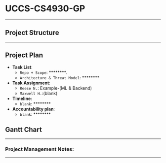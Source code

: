 # UCCS-CS4930-GP

********************

## Project Structure

*********************


## Project Plan

- **Task List**:
  - `Repo + Scope`: ********.
  - `Architecture & Threat Model`: ********
- **Task Assignment**:
  - `Reese N.`: Example-(ML & Backend)
  - `Maxwell H.`:(blank)
- **Timeline**:
  - `blank`: ********
- **Accountability plan**:
  - `blank`: ********

## Gantt Chart

**************

### Project Management Notes:

*****************
